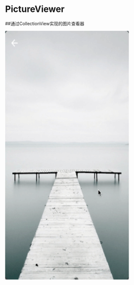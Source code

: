 # PictureViewer
##通过CollectionView实现的图片查看器

<img src="https://github.com/px123zx/PictureViewer/blob/master/pictureViewer/pictureViewer/1.gif" width="400" height="800" alt=""/>
